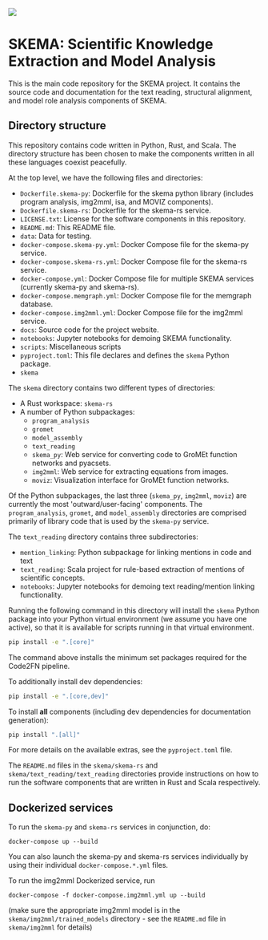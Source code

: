 ![](http://ci.kraken.sista.arizona.edu/api/badges/ml4ai/skema/status.svg)

# SKEMA: Scientific Knowledge Extraction and Model Analysis

This is the main code repository for the SKEMA project. It contains the source
code and documentation for the text reading, structural alignment, and model
role analysis components of SKEMA.

## Directory structure

This repository contains code written in Python, Rust, and Scala. The directory
structure has been chosen to make the components written in all these languages
coexist peacefully.

At the top level, we have the following files and directories:

- `Dockerfile.skema-py`: Dockerfile for the skema python library (includes program analysis, img2mml, isa, and MOVIZ components).
- `Dockerfile.skema-rs`: Dockerfile for the skema-rs service.
- `LICENSE.txt`: License for the software components in this repository.
- `README.md`: This README file.
- `data`: Data for testing.
- `docker-compose.skema-py.yml`: Docker Compose file for the skema-py service.
- `docker-compose.skema-rs.yml`: Docker Compose file for the skema-rs service.
- `docker-compose.yml`: Docker Compose file for multiple SKEMA services
  (currently skema-py and skema-rs).
- `docker-compose.memgraph.yml`: Docker Compose file for the memgraph database.
- `docker-compose.img2mml.yml`: Docker Compose file for the img2mml service.
- `docs`: Source code for the project website.
- `notebooks`: Jupyter notebooks for demoing SKEMA functionality.
- `scripts`: Miscellaneous scripts
- `pyproject.toml`: This file declares and defines the `skema` Python package.
- `skema`

The `skema` directory contains two different types of directories:
- A Rust workspace: `skema-rs`
- A number of Python subpackages:
    - `program_analysis`
    - `gromet`
    - `model_assembly`
    - `text_reading`
    - `skema_py`: Web service for converting code to GroMEt function networks and pyacsets.
    - `img2mml`: Web service for extracting equations from images.
    - `moviz`: Visualization interface for GroMEt function networks.

Of the Python subpackages, the last three (`skema_py`, `img2mml`, `moviz`) are
currently the most 'outward/user-facing' components. The `program_analysis`,
`gromet`, and `model_assembly` directories are comprised primarily of library
code that is used by the `skema-py` service.

The `text_reading` directory contains three subdirectories:
- `mention_linking`: Python subpackage for linking mentions in code and text
- `text_reading`: Scala project for rule-based extraction of mentions of scientific concepts.
- `notebooks`: Jupyter notebooks for demoing text reading/mention linking functionality.

Running the following command in this directory will install the `skema` Python
package into your Python virtual environment (we assume you have one active),
so that it is available for scripts running in that virtual environment.

```bash
pip install -e ".[core]"
```

The command above installs the minimum set packages required for the Code2FN
pipeline. 

To additionally install dev dependencies:

```bash
pip install -e ".[core,dev]"
```

To install **all** components (including dev dependencies for documentation generation):
```bash
pip install ".[all]"
```

For more details on the available extras, see the `pyproject.toml` file.

The `README.md` files in the `skema/skema-rs` and
`skema/text_reading/text_reading` directories provide instructions on how to
run the software components that are written in Rust and Scala respectively.

## Dockerized services

To run the `skema-py` and `skema-rs` services in conjunction, do:

```
docker-compose up --build
```

You can also launch the skema-py and skema-rs services individually by using
their individual `docker-compose.*.yml` files.

To run the img2mml Dockerized service, run

```
docker-compose -f docker-compose.img2mml.yml up --build
```

(make sure the appropriate img2mml model is in the
`skema/img2mml/trained_models` directory - see the `README.md` file in
`skema/img2mml` for details)
